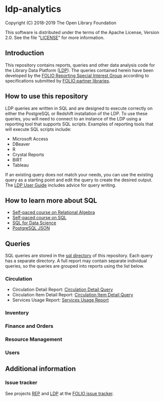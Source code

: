 # ldp-analytics

Copyright (C) 2018-2019 The Open Library Foundation

This software is distributed under the terms of the Apache License,
Version 2.0. See the file "[LICENSE](LICENSE)" for more information.

## Introduction

This repository contains reports, queries and other data analysis code for the Library Data Platform ([LDP](https://github.com/folio-org/ldp)). The queries contained herein have been developed by the [FOLIO Reporting Special Interest Group](https://wiki.folio.org/display/RPT/) according to specifications submitted by [FOLIO partner libraries](https://www.folio.org/community/support/).

## How to use this repository

LDP queries are written in SQL and are designed to execute correctly on either the PostgreSQL or Redshift installation of the LDP. To use these queries, you will need to connect to an instance of the LDP using a reporting tool that supports SQL scripts. Examples of reporting tools that will execute SQL scripts include:

* Microsoft Access
* DBeaver
* R
* Crystal Reports
* BIRT
* Tableau

If an existing query does not match your needs, you can use the existing query as a starting point and edit the query to create the desired output. The [LDP User Guide](https://github.com/folio-org/ldp/blob/master/USER_GUIDE.md) includes advice for query writing.

## How to learn more about SQL

* [Self-paced course on Relational Algebra](https://lagunita.stanford.edu/courses/DB/RA/SelfPaced/about)
* [Self-paced course on SQL](https://lagunita.stanford.edu/courses/DB/SQL/SelfPaced/about)
* [SQL for Data Science](https://www.coursera.org/learn/sql-for-data-science)
* [PostgreSQL JSON](http://www.postgresqltutorial.com/postgresql-json/)

## Queries

SQL queries are stored in the [sql directory](https://github.com/folio-org/ldp-analytics/tree/master/sql) of this repository. Each query has a separate directory. A full report may contain separate individual queries, so the queries are grouped into reports using the list below.

### Circulation

* Circulation Detail Report: [Circulation Detail Query](https://github.com/folio-org/ldp-analytics/tree/master/sql/circ-detail)
* Circulation Item Detail Report: [Circulation Item Detail Query](https://github.com/folio-org/ldp-analytics/tree/master/sql/circ-item-detail)
* Services Usage Report: [Services Usage Report](https://github.com/folio-org/ldp-analytics/tree/master/sql/services-usage)

### Inventory

### Finance and Orders

### Resource Management

### Users

## Additional information

### Issue tracker

See projects [REP](https://issues.folio.org/browse/REP) and [LDP](https://issues.folio.org/browse/LDP)
at the [FOLIO issue tracker](https://dev.folio.org/guidelines/issue-tracker).
